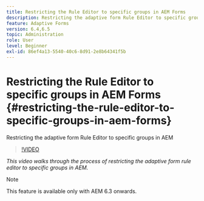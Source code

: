 ```yaml
---
title: Restricting the Rule Editor to specific groups in AEM Forms
description: Restricting the adaptive form Rule Editor to specific groups in AEM
feature: Adaptive Forms
version: 6.4,6.5
topic: Administration
role: User
level: Beginner
exl-id: 86ef4a13-5540-40c6-8d91-2e8b64341f5b
---
```

# Restricting the Rule Editor to specific groups in AEM Forms {#restricting-the-rule-editor-to-specific-groups-in-aem-forms}

Restricting the adaptive form Rule Editor to specific groups in AEM

>[!VIDEO](https://video.tv.adobe.com/v/19470?quality=9&learn=on)

*This video walks through the process of restricting the adaptive form rule editor to specific groups in AEM.*

>[!NOTE]
>
>This feature is available only with AEM 6.3 onwards.
